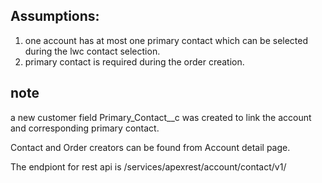 ## Assumptions:
1. one account has at most one primary contact which can be selected during the lwc contact selection.
2. primary contact is required during the order creation.

## note
a new customer field Primary_Contact__c was created to link the account and corresponding primary contact.

Contact and Order creators can be found from Account detail page.

The endpiont for rest api is /services/apexrest/account/contact/v1/
